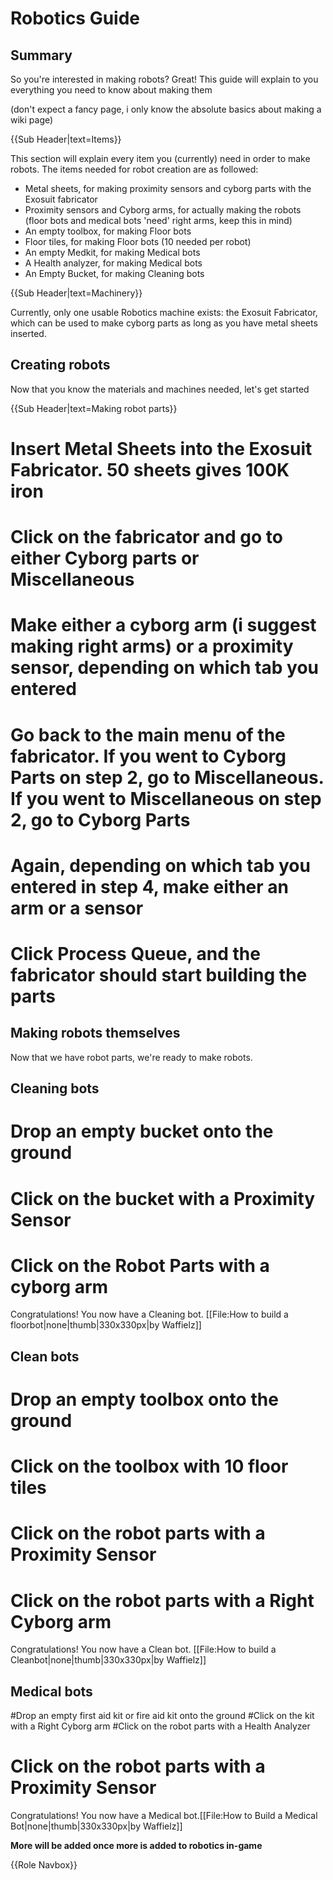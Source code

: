 # Robotics Guide

## Summary

So you're interested in making robots? Great! This guide will explain to you everything you need to know about making them

(don't expect a fancy page, i only know the absolute basics about making a wiki page)


{{Sub Header|text=Items}}

This section will explain every item you (currently) need in order to make robots. The items needed for robot creation are as followed:

* Metal sheets, for making proximity sensors and cyborg parts with the Exosuit fabricator
* Proximity sensors and Cyborg arms, for actually making the robots (floor bots and medical bots 'need' right arms, keep this in mind)
* An empty toolbox, for making Floor bots
* Floor tiles, for making Floor bots (10 needed per robot)
* An empty Medkit, for making Medical bots
* A Health analyzer, for making Medical bots
* An Empty Bucket, for making Cleaning bots

{{Sub Header|text=Machinery}}

Currently, only one usable Robotics machine exists: the Exosuit Fabricator, which can be used to make cyborg parts as long as you have metal sheets inserted.


## Creating robots

Now that you know the materials and machines needed, let's get started

{{Sub Header|text=Making robot parts}}

# Insert Metal Sheets into the Exosuit Fabricator. 50 sheets gives 100K iron
# Click on the fabricator and go to either Cyborg parts or Miscellaneous
# Make either a cyborg arm (i suggest making right arms) or a proximity sensor, depending on which tab you entered
# Go back to the main menu of the fabricator. If you went to Cyborg Parts on step 2, go to Miscellaneous. If you went to Miscellaneous on step 2, go to Cyborg Parts
# Again, depending on which tab you entered in step 4, make either an arm or a sensor
# Click Process Queue, and the fabricator should start building the parts

## Making robots themselves

Now that we have robot parts, we're ready to make robots.

## Cleaning bots

# Drop an empty bucket onto the ground
# Click on the bucket with a Proximity Sensor
# Click on the Robot Parts with a cyborg arm

Congratulations! You now have a Cleaning bot.
[[File:How to build a floorbot|none|thumb|330x330px|by Waffielz]]



## Clean bots

# Drop an empty toolbox onto the ground
# Click on the toolbox with 10 floor tiles
# Click on the robot parts with a Proximity Sensor
# Click on the robot parts with a Right Cyborg arm

Congratulations! You now have a Clean bot.
[[File:How to build a Cleanbot|none|thumb|330x330px|by Waffielz]]

## Medical bots

#Drop an empty first aid kit or fire aid kit onto the ground
#Click on the kit with a Right Cyborg arm
#Click on the robot parts with a Health Analyzer
# Click on the robot parts with a Proximity Sensor

Congratulations! You now have a Medical bot.[[File:How to Build a Medical Bot|none|thumb|330x330px|by Waffielz]]





**More will be added once more is added to robotics in-game**

{{Role Navbox}}